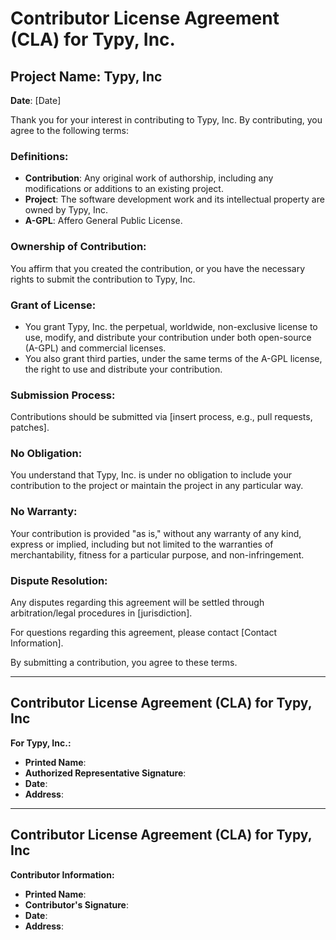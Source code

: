 # Contributor License Agreement (CLA) for Typy, Inc.

## Project Name: Typy, Inc  
**Date**: [Date]

Thank you for your interest in contributing to Typy, Inc. By contributing, you agree to the following terms:

### Definitions:
- **Contribution**: Any original work of authorship, including any modifications or additions to an existing project.
- **Project**: The software development work and its intellectual property are owned by Typy, Inc.
- **A-GPL**: Affero General Public License.

### Ownership of Contribution:
You affirm that you created the contribution, or you have the necessary rights to submit the contribution to Typy, Inc.

### Grant of License:
- You grant Typy, Inc. the perpetual, worldwide, non-exclusive license to use, modify, and distribute your contribution under both open-source (A-GPL) and commercial licenses.
- You also grant third parties, under the same terms of the A-GPL license, the right to use and distribute your contribution.

### Submission Process:
Contributions should be submitted via [insert process, e.g., pull requests, patches].

### No Obligation:
You understand that Typy, Inc. is under no obligation to include your contribution to the project or maintain the project in any particular way.

### No Warranty:
Your contribution is provided "as is," without any warranty of any kind, express or implied, including but not limited to the warranties of merchantability, fitness for a particular purpose, and non-infringement.

### Dispute Resolution:
Any disputes regarding this agreement will be settled through arbitration/legal procedures in [jurisdiction].

For questions regarding this agreement, please contact [Contact Information].

By submitting a contribution, you agree to these terms.

---

## Contributor License Agreement (CLA) for Typy, Inc

**For Typy, Inc.:**  
- **Printed Name**:  
- **Authorized Representative Signature**:  
- **Date**:  
- **Address**:  

---

## Contributor License Agreement (CLA) for Typy, Inc

**Contributor Information:**  
- **Printed Name**:  
- **Contributor's Signature**:  
- **Date**:  
- **Address**:  
